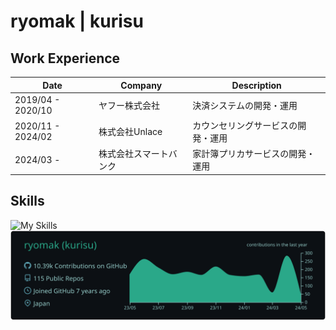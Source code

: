 # ryomak | kurisu

## 
## Work Experience
| Date | Company | Description |
| --- | --- |------------|
| 2019/04 - 2020/10 | ヤフー株式会社 | 決済システムの開発・運用 |
| 2020/11 - 2024/02 | 株式会社Unlace | カウンセリングサービスの開発・運用 |
| 2024/03 - | 株式会社スマートバンク | 家計簿プリカサービスの開発・運用 |


## Skills
![My Skills](https://skillicons.dev/icons?i=html,css,js,ts,react,vite,astro,docker,go,java,firebase,gcp,wordpress&perline=5)
![](https://raw.githubusercontent.com/ryomak/ryomak/master/profile-summary-card-output/gotham/0-profile-details.svg)
